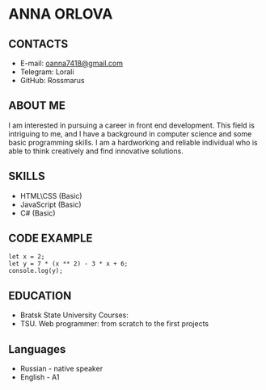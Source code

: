 # ANNA ORLOVA
## CONTACTS
- E-mail: oanna7418@gmail.com
- Telegram: Lorali
- GitHub: Rossmarus
## ABOUT ME
  I am interested in pursuing a career in front end development. This field is intriguing to me, and I have a background in computer science and some basic programming skills. I am a hardworking and reliable individual who is able to think creatively and find innovative solutions.
  ## SKILLS
  - HTML\CSS (Basic)
  - JavaScript (Basic)
  - C# (Basic)
## CODE EXAMPLE
```
let x = 2;
let y = 7 * (x ** 2) - 3 * x + 6;
console.log(y);
```
## EDUCATION
- Bratsk State University
  Courses:
- TSU. Web programmer: from scratch to the first projects
## Languages
- Russian - native speaker
- English - A1

